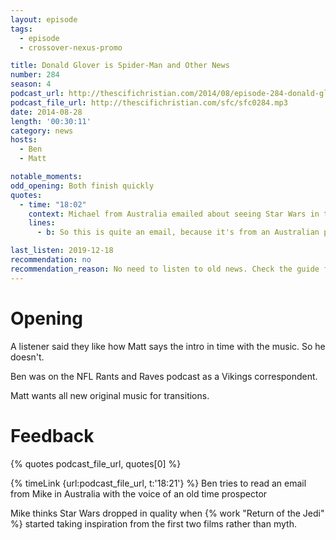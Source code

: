 ```yaml
---
layout: episode
tags:
  - episode
  - crossover-nexus-promo

title: Donald Glover is Spider-Man and Other News
number: 284
season: 4
podcast_url: http://thescifichristian.com/2014/08/episode-284-donald-glover-is-spider-man-and-other-news/
podcast_file_url: http://thescifichristian.com/sfc/sfc0284.mp3
date: 2014-08-28
length: '00:30:11'
category: news
hosts:
  - Ben
  - Matt

notable_moments: 
odd_opening: Both finish quickly
quotes:
  - time: "18:02"
    context: Michael from Australia emailed about seeing Star Wars in the theater
    lines:
      - b: So this is quite an email, because it's from an Australian perspective. ...I realized how dumb that statement was when it was about halfway out of my mouth.

last_listen: 2019-12-18
recommendation: no
recommendation_reason: No need to listen to old news. Check the guide for what's interesting in hindsight.|Any notable feedback is included in the guide.
---
```

# Opening

A listener said they like how Matt says the intro in time with the music. So he doesn't.

Ben was on the NFL Rants and Raves podcast as a Vikings correspondent. 

Matt wants all new original music for transitions.



# Feedback

{% quotes podcast_file_url, quotes[0] %}

{% timeLink {url:podcast_file_url, t:'18:21'} %} Ben tries to read an email from Mike in Australia with the voice of an old time prospector

Mike thinks Star Wars dropped in quality when {% work "Return of the Jedi" %} started taking inspiration from the first two films rather than myth.
